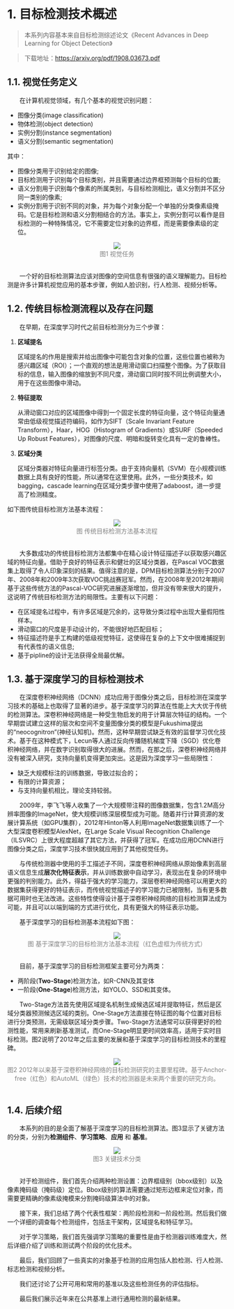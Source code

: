 # 1. 目标检测技术概述

> 本系列内容基本来自目标检测综述论文《Recent Advances in Deep Learning for Object Detection》

> 下载地址：https://arxiv.org/pdf/1908.03673.pdf

## 1.1. 视觉任务定义
&emsp;&emsp;在计算机视觉领域，有几个基本的视觉识别问题：
- 图像分类(image classification)
- 物体检测(object detection)
- 实例分割(instance segmentation)
- 语义分割(semantic segmentation)

其中：
- 图像分类用于识别给定的图像;
- 目标检测用于识别每个目标类别，并且需要通过边界框预测每个目标的位置;
- 语义分割用于识别每个像素的所属类别，与目标检测相比，语义分割并不区分同一类别的像素;
- 实例分割用于识别不同的对象，并为每个对象分配一个单独的分类像素级掩码。它是目标检测和语义分割相结合的方法。事实上，实例分割可以看作是目标检测的一种特殊情况，它不需要定位对象的边界框，而是需要像素级的定位。

<div align=center>
	<img src="images/图1视觉任务分类.png">
</div>
<div align=center><font color="gray">图1 视觉任务</font></div>
<br>

&emsp;&emsp;一个好的目标检测算法应该对图像的空间信息有很强的语义理解能力。目标检测是许多计算机视觉应用的基本步骤，例如人脸识别，行人检测、视频分析等。

## 1.2. 传统目标检测流程以及存在问题
&emsp;&emsp;在早期，在深度学习时代之前目标检测分为三个步骤：
1. **区域提名**

    区域提名的作用是搜索并给出图像中可能包含对象的位置，这些位置也被称为感兴趣区域（ROI）；一个直观的想法是用滑动窗口扫描整个图像。为了获取目标的信息，输入图像的缩放到不同尺度，滑动窗口同时按不同比例调整大小，用于在这些图像中滑动。

2. **特征提取**

    从滑动窗口对应的区域图像中得到一个固定长度的特征向量，这个特征向量通常由低级视觉描述符编码，如作为SIFT（Scale Invariant Feature Transform），Haar，HOG（Histogram of Gradients）或SURF（Speeded Up Robust Features），对图像的尺度、明暗和旋转变化具有一定的鲁棒性。

3. **区域分类**

    区域分类器对特征向量进行标签分类。由于支持向量机（SVM）在小规模训练数据上具有良好的性能，所以通常在这里使用。此外，一些分类技术，如bagging，cascade learning在区域分类步骤中使用了adaboost，进一步提高了检测精度。

如下图传统目标检测方法基本流程：
<div align=center>
	<img src="images/传统目标检测方法基本流程.png">
</div>
<div align=center><font color="gray">图 传统目标检测方法基本流程</font></div>
<br>

&emsp;&emsp;大多数成功的传统目标检测方法都集中在精心设计特征描述子以获取感兴趣区域的特征向量。借助于良好的特征表示和健壮的区域分类器，在Pascal VOC数据集上取得了令人印象深刻的结果。值得注意的是，DPM目标检测算法分别于2007年、2008年和2009年3次获取VOC挑战赛冠军。然而，在2008年至2012年期间基于这些传统方法的Pascal-VOC研究进展逐渐增加，但并没有带来很大的提升，这说明了传统目标检测方法的局限性。主要有以下问题：
- 在区域提名过程中，有许多区域是冗余的，这导致分类过程中出现大量假阳性样本。
- 滑动窗口的尺度是手动设计的，不能很好地匹配目标；
- 特征描述符是手工构建的低级视觉特征，这使得在复杂的上下文中很难捕捉到有代表性的语义信息;
- 基于pipline的设计无法获得全局最优解。

## 1.3. 基于深度学习的目标检测技术
&emsp;&emsp;在深度卷积神经网络（DCNN）成功应用于图像分类之后，目标检测在深度学习技术的基础上也取得了显著的进步。基于深度学习的算法在性能上大大优于传统的检测算法。深卷积神经网络是一种受生物启发的用于计算层次特征的结构。一个早期尝试建立这样的层次和空间不变量图像分类的模型是Fukushima提出的“neocognitron”(神经认知机)。然而，这种早期尝试缺乏有效的监督学习优化技术。基于在这种模式下，Lecun等人通过反向传播随机梯度下降（SGD）优化卷积神经网络，并在数字识别取得很大的进展。然而，在那之后，深卷积神经网络并没有被深入研究，支持向量机变得更加突出。这是因为深度学习一些局限性：

* 缺乏大规模标注的训练数据，导致过拟合的；
* 有限的计算资源；
* 与支持向量机相比，理论支持较弱。

&emsp;&emsp;2009年，李飞飞等人收集了一个大规模带注释的图像数据集，包含1.2M高分辨率图像的ImageNet，使大规模训练深层模型成为可能。随着并行计算资源的发展计算系统（如GPU集群），2012年Hinton等人利用ImageNet数据集训练了一个大型深度卷积模型AlexNet，在Large Scale Visual Recognition Challenge（ILSVRC）上很大程度超越了其它方法，并获得了冠军。在成功应用DCNN进行图像分类之后，深度学习技术很快就应用到了其他视觉任务。

&emsp;&emsp;与传统检测器中使用的手工描述子不同，深度卷积神经网络从原始像素到高层语义信息生成**层次化特征表示**，并从训练数据中自动学习，表现出在复杂的环境中更强的判别能力。此外，得益于强大的学习能力，深层卷积神经网络可以用更大的数据集获得更好的特征表示，而传统视觉描述子的学习能力已被限制，当有更多数据可用时也无法改进。这些特性使得设计基于深卷积神经网络的目标检测算法成为可能，并且可以以端到端的方式进行优化，具有更强大的特征表示功能。

&emsp;&emsp;基于深度学习的目标检测基本流程如下图：
<div align=center>
	<img src="images/基于深度学习的目标检测方法基本流程.png">
</div>
<div align=center><font color="gray">图 基于深度学习的目标检测方法基本流程（红色虚框为传统方式）</font></div>
<br>

&emsp;&emsp;目前，基于深度学习的目标检测框架主要可分为两类：
- 两阶段(**Two-Stage**)检测方法，如R-CNN及其变体
- 一阶段(**One-Stage**)检测方法，如YOLO、SSD和其变体。

&emsp;&emsp;Two-Stage方法首先使用区域提名机制生成候选区域并提取特征，然后是区域分类器预测候选区域的类别。One-Stage方法直接在特征图的每个位置对目标进行分类预测，无需级联区域分类步骤。Two-Stage方法通常可以获得更好的检测性能，常用来刷新基准测试，而One-Stage明显更时间效率高，适用于实时目标检测。图2说明了2012年之后主要的发展和基于深度学习的目标检测技术的里程碑。

<div align=center>
	<img src="images/图2目标检测技术里程碑.png">
</div>
<div align=center><font color="gray">图2 2012年以来基于深卷积神经网络的目标检测研究的主要里程碑。基于Anchor-free（红色）和AutoML（绿色）技术的检测器是未来两个重要的研究方向。</font></div>
<br>

## 1.4. 后续介绍
&emsp;&emsp;本系列的目的是全面了解基于深度学习的目标检测算法。图3显示了关键方法的分类，分别为**检测组件**、**学习策略**、**应用** 和 **基准**。

<div align=center>
	<img src="images/图3关键技术分类.png">
</div>
<div align=center><font color="gray">图3 关键技术分类</font></div>
<br>

&emsp;&emsp;对于检测组件，我们首先介绍两种检测设置：边界框级别（bbox级别）以及像素掩码级（掩码级）定位。Bbox级别的算法需要通过矩形边框来定位对象，而需要更精确的像素级掩模来分割掩码级算法中的对象。

&emsp;&emsp;接下来，我们总结了两个代表性框架：两阶段检测和一阶段检测。然后我们做一个详细的调查每个检测组件，包括主干架构，区域提名和特征学习。

&emsp;&emsp;对于学习策略，我们首先强调学习策略的重要性是由于检测器训练难度大，然后详细介绍了训练和测试两个阶段的优化技术。

&emsp;&emsp;最后，我们回顾了一些真实的对象基于检测的应用包括人脸检测、行人检测、标志检测和视频分析。

&emsp;&emsp;我们还讨论了公开可用和常用的基准以及这些检测任务的评估指标。

&emsp;&emsp;最后我们展示近年来在公共基准上进行通用检测的最新结果。
